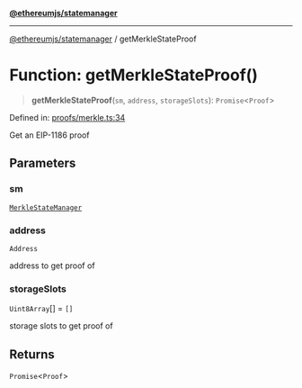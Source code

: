 [**@ethereumjs/statemanager**](../README.md)

***

[@ethereumjs/statemanager](../README.md) / getMerkleStateProof

# Function: getMerkleStateProof()

> **getMerkleStateProof**(`sm`, `address`, `storageSlots`): `Promise`\<`Proof`\>

Defined in: [proofs/merkle.ts:34](https://github.com/Dargon789/ethereumjs-monorepo/blob/master/packages/statemanager/src/proofs/merkle.ts#L34)

Get an EIP-1186 proof

## Parameters

### sm

[`MerkleStateManager`](../classes/MerkleStateManager.md)

### address

`Address`

address to get proof of

### storageSlots

`Uint8Array`[] = `[]`

storage slots to get proof of

## Returns

`Promise`\<`Proof`\>
